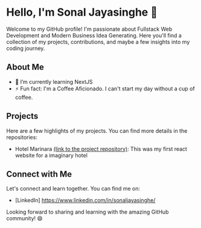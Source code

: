 # Hello, I'm Sonal Jayasinghe 👋

Welcome to my GitHub profile! I'm passionate about Fullstack Web Development and Modern Business Idea Generating. Here you'll find a collection of my projects, contributions, and maybe a few insights into my coding journey.

## About Me

- 🌱 I’m currently learning NextJS
- ⚡ Fun fact: I'm a Coffee Aficionado. I can't start my day without a cup of coffee. 

## Projects

Here are a few highlights of my projects. You can find more details in the repositories:

- Hotel Marinara [(link to the project repository)](https://github.com/SonalJayasinghe/marinara-hotel.git): This was my first react website for a imaginary hotel

## Connect with Me

Let's connect and learn together. You can find me on:

- [LinkedIn] https://www.linkedin.com/in/sonaljayasinghe/

Looking forward to sharing and learning with the amazing GitHub community! 😄
